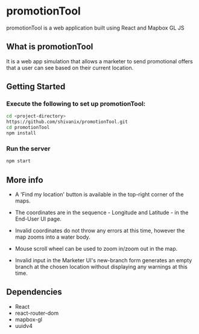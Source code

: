 # promotionTool

promotionTool is a web application built using React and Mapbox GL JS

## What is promotionTool
It is a web app simulation that allows a marketer to send promotional offers that a user can see based on their current location.

## Getting Started

### Execute the following to set up promotionTool:

```sh
cd <project-directory>
https://github.com/shivanix/promotionTool.git
cd promotionTool
npm install
```

### Run the server

```sh
npm start
```


## More info

- A 'Find my location' button is available in the top-right corner of the maps.

- The coordinates are in the sequence - Longitude and Latitude - in the End-User UI page. 

- Invalid coordinates do not throw any errors at this time, however the map zooms into a water body.

- Mouse scroll wheel can be used to zoom in/zoom out in the map.

- Invalid input in the Marketer UI's new-branch form generates an empty branch at the chosen location without displaying any warnings at this time.


## Dependencies

- React
- react-router-dom
- mapbox-gl
- uuidv4

